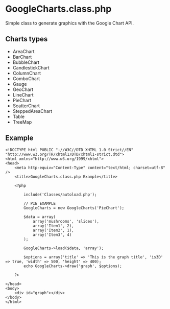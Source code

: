 # GoogleCharts.class.php
Simple class to generate graphics with the Google Chart API.

## Charts types

* AreaChart
* BarChart
* BubbleChart
* CandlestickChart
* ColumnChart
* ComboChart
* Gauge
* GeoChart
* LineChart
* PieChart
* ScatterChart
* SteppedAreaChart
* Table
* TreeMap

## Example

```
<!DOCTYPE html PUBLIC "-//W3C//DTD XHTML 1.0 Strict//EN" "http://www.w3.org/TR/xhtml1/DTD/xhtml1-strict.dtd">
<html xmlns="http://www.w3.org/1999/xhtml">
<head>
    <meta http-equiv="Content-Type" content="text/html; charset=utf-8" />
    <title>GoogleCharts.class.php Example</title>

    <?php
    
        include('Classes/autoload.php');
        
        // PIE EXAMPLE
        GoogleCharts = new GoogleCharts('PieChart');
    
        $data = array(
            array('mushrooms', 'slices'),
            array('Item1', 2),
            array('Item2', 1),
            array('Item3', 4)
        );
        
        GoogleCharts->load($data, 'array');
    
        $options = array('title' => 'This is the graph title', 'is3D' => true, 'width' => 500, 'height' => 400);
        echo GoogleCharts->draw('graph', $options);
        
    ?>

</head>
<body>
    <div id="graph"></div>
</body>
</html>
```
